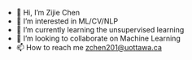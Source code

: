 - 👋 Hi, I’m Zijie Chen
- 👀 I’m interested in ML/CV/NLP
- 🌱 I’m currently learning the unsupervised learning
- 💞️ I’m looking to collaborate on Machine Learning
- 📫 How to reach me zchen201@uottawa.ca

<!---
zjchen77/zjchen77 is a ✨ special ✨ repository because its `README.md` (this file) appears on your GitHub profile.
You can click the Preview link to take a look at your changes.
--->
